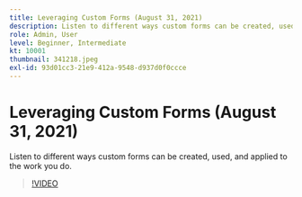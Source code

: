 ```yaml
---
title: Leveraging Custom Forms (August 31, 2021)
description: Listen to different ways custom forms can be created, used, and applied to the work you do.
role: Admin, User
level: Beginner, Intermediate
kt: 10001
thumbnail: 341218.jpeg
exl-id: 93d01cc3-21e9-412a-9548-d937d0f0ccce
---
```

# Leveraging Custom Forms (August 31, 2021)

Listen to different ways custom forms can be created, used, and applied to the work you do.

>[!VIDEO](https://video.tv.adobe.com/v/341218/?quality=12&learn=on)
